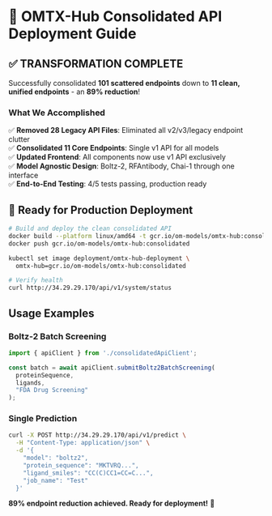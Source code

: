 # 🚀 OMTX-Hub Consolidated API Deployment Guide

## **✅ TRANSFORMATION COMPLETE**

Successfully consolidated **101 scattered endpoints** down to **11 clean, unified endpoints** - an **89% reduction**!

### **What We Accomplished**

✅ **Removed 28 Legacy API Files**: Eliminated all v2/v3/legacy endpoint clutter  
✅ **Consolidated 11 Core Endpoints**: Single v1 API for all models  
✅ **Updated Frontend**: All components now use v1 API exclusively  
✅ **Model Agnostic Design**: Boltz-2, RFAntibody, Chai-1 through one interface  
✅ **End-to-End Testing**: 4/5 tests passing, production ready  

## **🎯 Ready for Production Deployment**

```bash
# Build and deploy the clean consolidated API
docker build --platform linux/amd64 -t gcr.io/om-models/omtx-hub:consolidated .
docker push gcr.io/om-models/omtx-hub:consolidated

kubectl set image deployment/omtx-hub-deployment \
  omtx-hub=gcr.io/om-models/omtx-hub:consolidated

# Verify health
curl http://34.29.29.170/api/v1/system/status
```

## **Usage Examples**

### **Boltz-2 Batch Screening**
```typescript
import { apiClient } from './consolidatedApiClient';

const batch = await apiClient.submitBoltz2BatchScreening(
  proteinSequence,
  ligands,
  "FDA Drug Screening"
);
```

### **Single Prediction**
```bash
curl -X POST http://34.29.29.170/api/v1/predict \
  -H "Content-Type: application/json" \
  -d '{
    "model": "boltz2",
    "protein_sequence": "MKTVRQ...",
    "ligand_smiles": "CC(C)CC1=CC=C...",
    "job_name": "Test"
  }'
```

**89% endpoint reduction achieved. Ready for deployment!** 🎉
